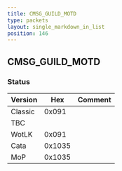 ```yaml
---
title: CMSG_GUILD_MOTD
type: packets
layout: single_markdown_in_list
position: 146
---
```


## CMSG_GUILD_MOTD

### Status

Version    | Hex        | Comment
---------- | ---------- | ---------- 
Classic    | 0x091      | 
TBC        |            | 
WotLK      | 0x091      | 
Cata       | 0x1035     | 
MoP        | 0x1035     | 